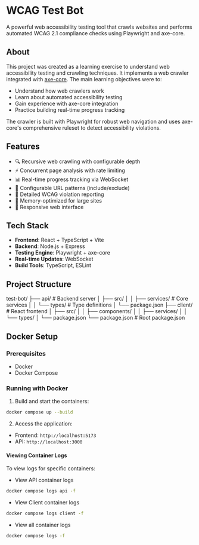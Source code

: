 # WCAG Test Bot

A powerful web accessibility testing tool that crawls websites and performs automated WCAG 2.1 compliance checks using Playwright and axe-core.

## About

This project was created as a learning exercise to understand web accessibility testing and crawling techniques. It implements a web crawler integrated with [axe-core](https://github.com/dequelabs/axe-core).
The main learning objectives were to:
- Understand how web crawlers work
- Learn about automated accessibility testing
- Gain experience with axe-core integration
- Practice building real-time progress tracking

The crawler is built with Playwright for robust web navigation and uses axe-core's comprehensive ruleset to detect accessibility violations.

## Features

- 🔍 Recursive web crawling with configurable depth
- ⚡ Concurrent page analysis with rate limiting
- 📊 Real-time progress tracking via WebSocket
- 🎯 Configurable URL patterns (include/exclude)
- 📝 Detailed WCAG violation reporting
- 🔄 Memory-optimized for large sites
- 📱 Responsive web interface

## Tech Stack

- **Frontend**: React + TypeScript + Vite
- **Backend**: Node.js + Express
- **Testing Engine**: Playwright + axe-core
- **Real-time Updates**: WebSocket
- **Build Tools**: TypeScript, ESLint

## Project Structure

test-bot/
├── api/ # Backend server
│ ├── src/
│ │ ├── services/ # Core services
│ │ └── types/ # Type definitions
│ └── package.json
├── client/ # React frontend
│ ├── src/
│ │ ├── components/
│ │ ├── services/
│ │ └── types/
│ └── package.json
└── package.json # Root package.json



## Docker Setup

### Prerequisites

- Docker
- Docker Compose

### Running with Docker

1. Build and start the containers:

```bash
docker compose up --build
```


2. Access the application:
- Frontend: `http://localhost:5173`
- API: `http://localhost:3000`

#### Viewing Container Logs

To view logs for specific containers:

- View API container logs

```bash
docker compose logs api -f
```

- View Client container logs

```bash
docker compose logs client -f
```

- View all container logs

```bash
docker compose logs -f
```


